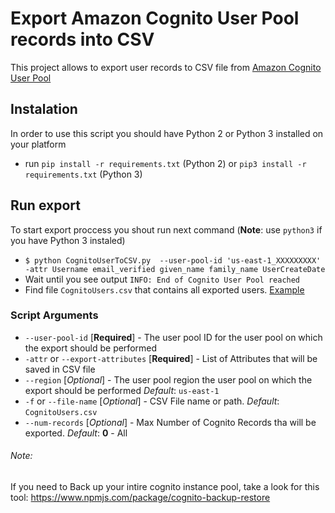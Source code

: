#  Export Amazon Cognito User Pool records into CSV

This project allows to export user records to CSV file from [Amazon Cognito User Pool](https://docs.aws.amazon.com/cognito/latest/developerguide/cognito-user-identity-pools.html)

## Instalation

In order to use this script you should have Python 2 or Python 3 installed on your platform
- run `pip install -r requirements.txt` (Python 2) or `pip3 install -r requirements.txt` (Python 3)

## Run export

To start export proccess you shout run next command (__Note__: use `python3` if you have Python 3 instaled)
- `$ python CognitoUserToCSV.py  --user-pool-id 'us-east-1_XXXXXXXXX' -attr Username email_verified given_name family_name UserCreateDate`
- Wait until you see output `INFO: End of Cognito User Pool reached`
- Find file `CognitoUsers.csv` that contains all exported users. [Example](https://github.com/hawkerfun/cognito-csv-exporter/blob/master/CognitoUsers.csv) 

### Script Arguments

- `--user-pool-id` [__Required__] - The user pool ID for the user pool on which the export should be performed
- `-attr` or `--export-attributes` [__Required__] - List of Attributes that will be saved in CSV file
- `--region` [_Optional_] - The user pool region the user pool on which the export should be performed _Default_: `us-east-1`
- `-f` or `--file-name` [_Optional_] - CSV File name or path. _Default_: `CognitoUsers.csv`
- `--num-records` [_Optional_] - Max Number of Cognito Records tha will be exported. _Default_: __0__ - All

###### Note:

If you need to Back up your intire cognito instance pool, take a look for this tool: https://www.npmjs.com/package/cognito-backup-restore

